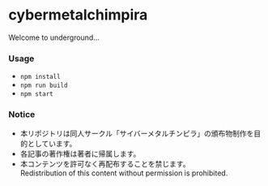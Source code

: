 # cybermetalchimpira

Welcome to underground...

### Usage
- `npm install`
- `npm run build`
- `npm start`

### Notice
- 本リポジトリは同人サークル「サイバーメタルチンピラ」の頒布物制作を目的としています。
- 各記事の著作権は著者に帰属します。
- 本コンテンツを許可なく再配布することを禁じます。  
Redistribution of this content without permission is prohibited.
